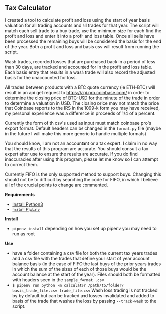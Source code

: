 ## Tax Calculator

I created a tool to calculate profit and loss using the start of year basis
valuation for all trading accounts and all trades for that year. The script will
match each sell trade to a buy trade, use the minimum size for each find the
profit and loss and enter it into a profit and loss table. Once all sells have
been processed the remaining buys will be considered the basis for the end of
the year. Both a profit and loss and basis csv will result from running the
script.
    
Wash trades, recorded losses that are purchased back in a period of less than 30
days, are tracked and accounted for in the profit and loss table. Each basis
entry that results in a wash trade will also record the adjusted basis for the
unaccounted for loss.

All trades between products with a BTC quote currency (ie ETH-BTC) will result
in an api get request to https://api.pro.coinbase.com/ in order to determine the
closing price of BTC-USD for the minute of the trade in order to determine a
valuation in USD. The closing price may not match the price that Coinbase
reports to the IRS in the 1099-k form you may have received, my personal
experience was a difference in proceeds of 1/4 of a percent.

Currently the form of th csv's used as input must match coinbase pro's export
format. Default headers can be changed in the `format.py` file (maybe in the
future I will make this more generic to handle multiple formats)

You should know, I am not an accountant or a tax expert. I claim in no way that
the results of this program are accurate. You should consult a tax expert after
use to ensure the results are accurate. If you do find inaccuracies after using
this program, please let me know so I can attempt to correct them. 

Currently FIFO is the only supported method to support buys. Changing this
should not be to difficult by searching the code for FIFO, in which I believe
all of the crucial points to change are commented. 

**Requirements**
* [Install Python3](http://docs.python-guide.org/en/latest/starting/install3)
* [Install PipEnv](https://docs.pipenv.org/)

**Install**
* `pipenv install` depending on how you set up pipenv you may need to run as root

**Use**
* have a folder containing a csv file for both the current tax years trades and
a csv file with the trades that define your start of year account balance basis
(in the case of FIFO the last buys of the prior years trades in which the sum of
the sizes of each of those buys would be the account balance at the start of the
year). Files should both be formatted with headers seen in the `sample_format
.csv`
* `$ pipenv run python -m calculator /path/to/folder/ basis_trade_file.csv trade_file.csv`
Wash loss trading is not tracked by by default but can be tracked and losses
invalidated and added to basis of the trade that washes the loss by passing
`--track-wash` to the script.